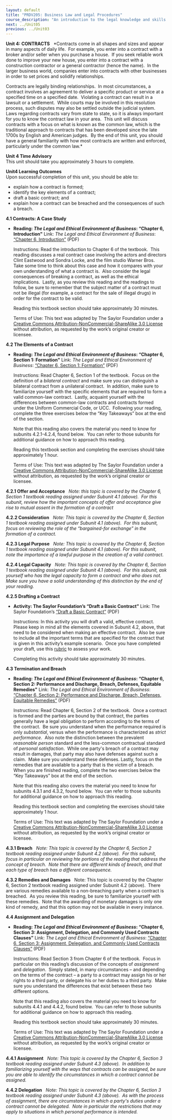 ```yaml
---
layout: default
title: "PRDV205: Business Law and Legal Procedures"
course_description: "An introduction to the legal knowledge and skills that business administrators and paralegals must possess."
next: ../Unit05
previous: ../Unit03
---
```

**Unit 4: CONTRACTS** <span id="4"></span> 
*Contracts come in all shapes and sizes and appear in many aspects of
daily life.  For example, you enter into a contract with a broker and/or
seller when you purchase a house.  If you seek reliable work done to
improve your new house, you enter into a contract with a construction
contractor or a general contractor (hence the name).  In the larger
business world, companies enter into contracts with other businesses in
order to set prices and solidify relationships.  
  
 Contracts are legally binding relationships.  In most circumstances, a
contract involves an agreement to deliver a specific product or service
at a specified time on a specified date.  Violating a contract can
result in a lawsuit or a settlement.  While courts may be involved in
this resolution process, such disputes may also be settled outside the
judicial system.  Laws regarding contracts vary from state to state, so
it is always important for you to know the contract law in your area. 
This unit will discuss contracts with a focus on what is known as the
common law, which is the traditional approach to contracts that has been
developed since the late 1700s by English and American judges.  By the
end of this unit, you should have a general familiarity with how most
contracts are written and enforced, particularly under the common
law.*  

**Unit 4 Time Advisory**  
This unit should take you approximately 3 hours to complete.

**Unit4 Learning Outcomes**  
Upon successful completion of this unit, you should be able to:  
-   explain how a contract is formed;
-   identify the key elements of a contract;
-   draft a basic contract; and
-   explain how a contract can be breached and the consequences of such
    a breach.

**4.1 Contracts: A Case Study** <span id="4.1"></span> 
-   **Reading: *The Legal and Ethical Environment of Business*: “Chapter
    6, Introduction"**
    Link: *The Legal and Ethical Environment of Business*: [“Chapter 6,
    Introduction”](http://www.saylor.org/site/wp-content/uploads/2013/06/Legal-Ethical-Environment-Ch6.pdf)
    (PDF)  
      
     Instructions: Read the introduction to Chapter 6 of the textbook. 
    This reading discusses a real contract case involving the actors and
    directors Clint Eastwood and Sondra Locke, and the film studio
    Warner Bros.  Take some time to think about this case and how it
    compares with your own understanding of what a contract is.  Also
    consider the legal consequences of breaking a contract, as well as
    the ethical implications.  Lastly, as you review this reading and
    the readings to follow, be sure to remember that the subject matter
    of a contract must not be illegal (for example, a contract for the
    sale of illegal drugs) in order for the contract to be valid.  
      
     Reading this textbook section should take approximately 30
    minutes.  
      
     Terms of Use: This text was adapted by The Saylor Foundation under
    a [Creative Commons Attribution-NonCommercial-ShareAlike 3.0
    License](http://creativecommons.org/licenses/by-nc-sa/3.0/) without
    attribution, as requested by the work’s original creator or
    licensee.

**4.2 The Elements of a Contract** <span id="4.2"></span> 
-   **Reading: *The Legal and Ethical Environment of Business*: “Chapter
    6, Section 1: Formation"**
    Link: *The Legal and Ethical Environment of Business*: [“Chapter 6,
    Section 1:
    Formation”](http://www.saylor.org/site/wp-content/uploads/2013/06/Legal-Ethical-Environment-Ch6.pdf)
    (PDF)  
      
     Instructions: Read Chapter 6, Section 1 of the textbook.  Focus on
    the definition of a *bilateral contract* and make sure you can
    distinguish a bilateral contract from a unilateral contract.  In
    addition, make sure to familiarize yourself with the specific
    elements that are required to form a valid common-law contract. 
    Lastly, acquaint yourself with the differences between common-law
    contracts and contracts formed under the Uniform Commercial Code, or
    UCC.  Following your reading, complete the three exercises below the
    “Key Takeaways” box at the end of the section.  
      
     Note that this reading also covers the material you need to know
    for subunits 4.2.1-4.2.4, found below.  You can refer to those
    subunits for additional guidance on how to approach this reading.  
      
     Reading this textbook section and completing the exercises should
    take approximately 1 hour.  
      
     Terms of Use: This text was adapted by The Saylor Foundation under
    a [Creative Commons Attribution-NonCommercial-ShareAlike 3.0
    License](http://creativecommons.org/licenses/by-nc-sa/3.0/) without
    attribution, as requested by the work’s original creator or
    licensee.

**4.2.1 Offer and Acceptance** <span id="4.2.1"></span> 
*Note: this topic is covered by the Chapter 6, Section 1 textbook
reading assigned under Subunit 4.1 (above).  For this subunit, review
how the important concepts of offer and acceptance give rise to mutual
assent in the formation of a contract*

**4.2.2 Consideration** <span id="4.2.2"></span> 
*Note: This topic is covered by the Chapter 6, Section 1 textbook
reading assigned under Subunit 4.1 (above).  For this subunit, focus on
reviewing the role of the “bargained-for exchange” in the formation of a
contract.*

**4.2.3 Legal Purpose** <span id="4.2.3"></span> 
*Note: This topic is covered by the Chapter 6, Section 1 textbook
reading assigned under Subunit 4.1 (above). For this subunit, note the
importance of a lawful purpose in the creation of a valid contract.*

**4.2.4 Legal Capacity** <span id="4.2.4"></span> 
*Note: This topic is covered by the Chapter 6, Section 1 textbook
reading assigned under Subunit 4.1 (above).  For this subunit, ask
yourself who has the legal capacity to form a contract and who does
not.  Make sure you have a solid understanding of this distinction by
the end of your reading.*

**4.2.5 Drafting a Contract** <span id="4.2.5"></span> 
-   **Activity: The Saylor Foundation’s “Draft a Basic Contract”**
    Link: The Saylor Foundation’s [“Draft a Basic
    Contract”](http://www.saylor.org/site/wp-content/uploads/2013/12/PRDV205-Activity-4.2.5-DraftaBasicContract-FINAL.pdf)
    (PDF)  
      
     Instructions: In this activity you will draft a valid, effective
    contract.  Please keep in mind all the elements covered in Subunit
    4.2, above, that need to be considered when making an effective
    contract.  Also be sure to include all the important terms that are
    specified for the contract that is given in this activity’s example
    scenario.  Once you have completed your draft, use this
    [rubric](http://www.saylor.org/site/wp-content/uploads/2013/12/PRDV205-Activity-4.2.5-DraftaBasicContract-Rubric-FINAL.pdf)
    to assess your work.  
      
     Completing this activity should take approximately 30 minutes.

**4.3 Termination and Breach** <span id="4.3"></span> 
-   **Reading: *The Legal and Ethical Environment of Business*: “Chapter
    6, Section 2: Performance and Discharge, Breach, Defenses, Equitable
    Remedies"**
    Link: *The Legal and Ethical Environment of Business*: [“Chapter 6,
    Section 2: Performance and Discharge, Breach, Defenses, Equitable
    Remedies”](http://www.saylor.org/site/wp-content/uploads/2013/06/Legal-Ethical-Environment-Ch6.pdf)
    (PDF)  
      
     Instructions: Read Chapter 6, Section 2 of the textbook.  Once a
    contract is formed and the parties are bound by that contract, the
    parties generally have a legal obligation to perform according to
    the terms of the contract.  Be sure you understand when the
    performance required is only *substantial*, versus when the
    performance is characterized as *strict performance*.  Also note the
    distinction between the prevalent *reasonable person* standard and
    the less-common contractual standard of *personal satisfaction*. 
    While one party's breach of a contract may result in damages, that
    party may also have defenses against such a claim.  Make sure you
    understand these defenses. Lastly, focus on the remedies that are
    available to a party that is the victim of a breach.  When you are
    finished reading, complete the two exercises below the “Key
    Takeaways” box at the end of the section.  
      
     Note that this reading also covers the material you need to know
    for subunits 4.3.1 and 4.3.2, found below.  You can refer to those
    subunits for additional guidance on how to approach this reading.  
      
     Reading this textbook section and completing the exercises should
    take approximately 1 hour.  
      
     Terms of Use: This text was adapted by The Saylor Foundation under
    a [Creative Commons Attribution-NonCommercial-ShareAlike 3.0
    License](http://creativecommons.org/licenses/by-nc-sa/3.0/) without
    attribution, as requested by the work’s original creator or
    licensee.

**4.3.1 Breach** <span id="4.3.1"></span> 
*Note: This topic is covered by the Chapter 6, Section 2 textbook
reading assigned under Subunit 4.2 (above).  For this subunit, focus in
particular on reviewing hte portions of the reading that address the
concept of breach.  Note that there are different kinds of breach, and
that each type of breach has a different consequence.*

**4.3.2 Remedies and Damages** <span id="4.3.2"></span> 
Note: This topic is covered by the Chapter 6, Section 2 textbook reading
assigned under Subunit 4.2 (above).  There are various remedies
available to a non-breaching party when a contract is breached.  As you
review this reading, be sure to familiarize yourself with these
remedies.  Note that the awarding of monetary damages is only one kind
of remedy, and that this option may not be available in every instance.

**4.4 Assignment and Delegation** <span id="4.4"></span> 
-   **Reading: *The Legal and Ethical Environment of Business*: “Chapter
    6, Section 3: Assignment, Delegation, and Commonly Used Contracts
    Clauses”**
    Link: *The Legal and Ethical Environment of Business*: [“Chapter 6,
    Section 3: Assignment, Delegation, and Commonly Used Contracts
    Clauses”](http://www.saylor.org/site/wp-content/uploads/2013/06/Legal-Ethical-Environment-Ch6.pdf)
    (PDF)  
      
     Instructions: Read Section 3 from Chapter 6 of the textbook.  Focus
    in particular on this reading’s discussion of the concepts of
    *assignment* and *delegation*.  Simply stated, in many circumstances
    – and depending on the terms of the contract – a party to a contract
    may assign his or her rights to a third party, or delegate his or
    her duties to a third party.  Make sure you understand the
    differences that exist between these two different options.  
      
     Note that this reading also covers the material you need to know
    for subunits 4.4.1 and 4.4.2, found below.  You can refer to those
    subunits for additional guidance on how to approach this reading.  
      
     Reading this textbook section should take approximately 30
    minutes.  
      
     Terms of Use: This text was adapted by The Saylor Foundation under
    a [Creative Commons Attribution-NonCommercial-ShareAlike 3.0
    License](http://creativecommons.org/licenses/by-nc-sa/3.0/) without
    attribution, as requested by the work’s original creator or
    licensee.

**4.4.1 Assignment** <span id="4.4.1"></span> 
*Note: This topic is covered by the Chapter 6, Section 3 textbook
reading assigned under Subunit 4.3 (above).  In addition to
familiarizing yourself with the ways that contracts can be assigned, be
sure you are able to identify the circumstances in which a contract
cannot be assigned.*

**4.4.2 Delegation** <span id="4.4.2"></span> 
*Note: This topic is covered by the Chapter 6, Section 3 textbook
reading assigned under Subunit 4.3 (above).  As with the process of
assignment, there are circumstances in which a party's duties under a
contract cannot be delegated.  Note in particular the restrictions that
may apply to situations in which personal performance is intended.*


